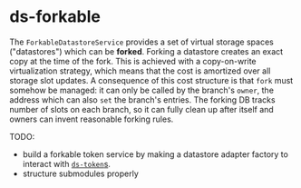 ds-forkable
===

The `ForkableDatastoreService` provides a set of virtual storage spaces ("datastores") which can be **forked**. Forking a datastore creates an exact copy at the time of the fork. This is achieved with a copy-on-write virtualization strategy, which means that the cost is amortized over all storage slot updates. A consequence of this cost structure is that `fork` must somehow be managed: it can only be called by the branch's `owner`, the address which can also `set` the branch's entries. The forking DB tracks number of slots on each branch, so it can fully clean up after itself and owners can invent reasonable forking rules.


TODO:

* build a forkable token service by making a datastore adapter factory to interact with [`ds-token`s](https://github.com/nexusdev/ds-token).
* structure submodules properly

